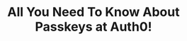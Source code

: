 ---
title: All You Need To Know About Passkeys at Auth0!
redirect_to: 'https://auth0.com/blog/all-you-need-to-know-about-passkeys-at-auth0/'
platform: medium
medium_excerpt: There are so many resources out there about passkeys and each vendor has its own implementation of the standard. Let’s answer some of your frequently asked questions about passkeys at Auth0!
---